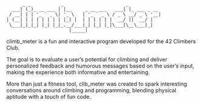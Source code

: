 ```plaintext
      _ _           _                       _            
  ___| (_)_ __ ___ | |__     _ __ ___   ___| |_ ___ _ __ 
 / __| | | '_ ` _ \| '_ \   | '_ ` _ \ / _ \ __/ _ \ '__|
| (__| | | | | | | | |_) |  | | | | | |  __/ ||  __/ |   
 \___|_|_|_| |_| |_|_.__/___|_| |_| |_|\___|\__\___|_|   
                       |_____|                           
```

climb_meter is a fun and interactive program developed for the 42 Climbers Club.

The goal is to evaluate a user’s potential for climbing and deliver personalized feedback and humorous messages based on the user’s input, making the experience both informative and entertaining.

More than just a fitness tool, clib_meter was created to spark interesting conversations around climbing and programming, blending physical aptitude with a touch of fun code.

